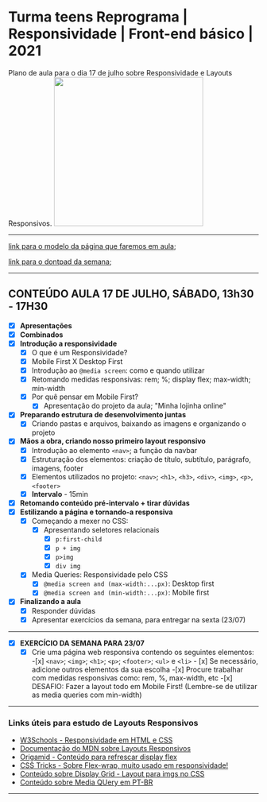 # Turma teens Reprograma | Responsividade | Front-end básico | 2021 

Plano de aula para o dia 17 de julho sobre Responsividade e Layouts Responsivos.
<img src="https://media.giphy.com/media/13FrpeVH09Zrb2/giphy.gif"  width="300">

---

[link para o modelo da página que faremos em aula](https://reprograma.github.io/Teens2-Responsividade/index.html);

[link para o dontpad da semana](http://dontpad.com/teens-responsividade-reprograma);

---

## CONTEÚDO AULA 17 DE JULHO, SÁBADO, 13h30 - 17H30

- [x] **Apresentações**
- [x] **Combinados**
- [x] **Introdução a responsividade**
  - [x] O que é um Responsividade?
  - [x] Mobile First X Desktop First
  - [x] Introdução ao `@media screen`: como e quando utilizar
  - [x] Retomando medidas responsivas: rem; %; display flex; max-width; min-width
  - [x] Por quê pensar em Mobile First?
    - [x] Apresentação do projeto da aula; "Minha lojinha online"
- [x] **Preparando estrutura de desenvolvimento juntas**
  - [x] Criando pastas e arquivos, baixando as imagens e organizando o projeto
- [x] **Mãos a obra, criando nosso primeiro layout responsivo**
  - [x] Introdução ao elemento `<nav>`; a função da navbar
  - [x] Estruturação dos elementos: criação de título, subtítulo, parágrafo, imagens, footer
   - [x] Elementos utilizados no projeto: `<nav>`; `<h1>`, `<h3>`, `<div>`, `<img>`, `<p>`, `<footer>`
  - [x] **Intervalo** - 15min
- [x] **Retomando conteúdo pré-intervalo + tirar dúvidas**
- [x] **Estilizando a página e tornando-a responsiva**
  - [x] Começando a mexer no CSS:
    - [x] Apresentando seletores relacionais
      - [x] `p:first-child`
      - [x] `p + img`
      - [x] `p>img`
      - [x] `div img`
  - [x] Media Queries: Responsividade pelo CSS
    - [x] `@media screen and (max-width:...px)`: Desktop first
    - [x] `@media screen and (min-width:...px)`: Mobile first

- [x] **Finalizando a aula**
  - [x] Responder dúvidas
  - [x] Apresentar exercícios da semana, para entregar na sexta (23/07)
 
---

- [x] **EXERCÍCIO DA SEMANA PARA 23/07**
  - [x] Crie uma página web responsiva contendo os seguintes elementos:
        -[x] `<nav>`; `<img>`; `<h1>`; `<p>`; `<footer>`; `<ul>` e `<li>`
          - [x] Se necessário, adicione outros elementos da sua escolha
         -[x] Procure trabalhar com medidas responsivas como: rem, %, max-width, etc
         -[x] DESAFIO: Fazer a layout todo em Mobile First! (Lembre-se de utilizar as media queries com min-width)

---
### Links úteis para estudo de Layouts Responsivos

- [W3Schools - Responsividade em HTML e CSS](https://www.w3schools.com/html/html_responsive.asp)
- [Documentação do MDN sobre Layouts Responsivos](https://developer.mozilla.org/pt-BR/docs/Learn/CSS/CSS_layout/Responsive_Design)
- [Origamid - Conteúdo para refrescar display flex](https://origamid.com/projetos/flexbox-guia-completo/)
- [CSS Tricks - Sobre Flex-wrap, muito usado em responsividade!](https://css-tricks.com/almanac/properties/f/flex-wrap/)
- [Conteúdo sobre Display Grid - Layout para imgs no CSS](https://learncssgrid.com/)
- [Conteúdo sobre Media QUery em PT-BR](http://devfuria.com.br/html-css/media-queries/)


---
